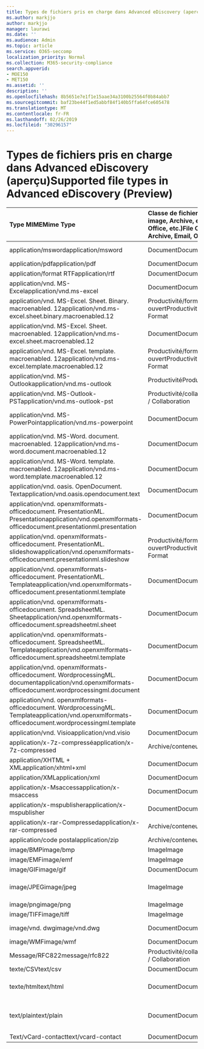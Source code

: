 ```yaml
---
title: Types de fichiers pris en charge dans Advanced eDiscovery (aperçu)
ms.author: markjjo
author: markjjo
manager: laurawi
ms.date: ''
ms.audience: Admin
ms.topic: article
ms.service: O365-seccomp
localization_priority: Normal
ms.collection: M365-security-compliance
search.appverid:
- MOE150
- MET150
ms.assetid: ''
description: ''
ms.openlocfilehash: 8b5651e7e1f1e15aae34a3100b25564f0b84abb7
ms.sourcegitcommit: baf23be44f1ed5abbf84f140b5ffa64fce605478
ms.translationtype: MT
ms.contentlocale: fr-FR
ms.lasthandoff: 02/26/2019
ms.locfileid: "30296157"
---
```

# <a name="supported-file-types-in-advanced-ediscovery-preview"></a><span data-ttu-id="e126c-102">Types de fichiers pris en charge dans Advanced eDiscovery (aperçu)</span><span class="sxs-lookup"><span data-stu-id="e126c-102">Supported file types in Advanced eDiscovery (Preview)</span></span>


| <span data-ttu-id="e126c-103">Type MIME</span><span class="sxs-lookup"><span data-stu-id="e126c-103">Mime Type</span></span> | <span data-ttu-id="e126c-104">Classe de fichiers (par exemple, image, Archive, email, document Office, etc.)</span><span class="sxs-lookup"><span data-stu-id="e126c-104">File Class (i.e. Image, Archive, Email, Office Doc, etc.)</span></span> | <span data-ttu-id="e126c-105">Visionneuse Native</span><span class="sxs-lookup"><span data-stu-id="e126c-105">Native Viewer</span></span> | <span data-ttu-id="e126c-106">Texte</span><span class="sxs-lookup"><span data-stu-id="e126c-106">Text</span></span> | <span data-ttu-id="e126c-107">Visionneuse d'anNotations</span><span class="sxs-lookup"><span data-stu-id="e126c-107">Annotate Viewer</span></span> | <span data-ttu-id="e126c-108">Extraction de conteneur</span><span class="sxs-lookup"><span data-stu-id="e126c-108">Container Extraction</span></span> | <span data-ttu-id="e126c-109">Extensions possibles</span><span class="sxs-lookup"><span data-stu-id="e126c-109">Possible Extensions</span></span> |
| :- | :- | :- | :- | :- | :- | :- |
| <span data-ttu-id="e126c-110">application/msword</span><span class="sxs-lookup"><span data-stu-id="e126c-110">application/msword</span></span> | <span data-ttu-id="e126c-111">Document</span><span class="sxs-lookup"><span data-stu-id="e126c-111">Document</span></span> | <span data-ttu-id="e126c-112">Oui</span><span class="sxs-lookup"><span data-stu-id="e126c-112">Yes</span></span> | <span data-ttu-id="e126c-113">Oui </span><span class="sxs-lookup"><span data-stu-id="e126c-113">Yes</span></span> | <span data-ttu-id="e126c-114">Non</span><span class="sxs-lookup"><span data-stu-id="e126c-114">Yes</span></span> | <span data-ttu-id="e126c-115">Non</span><span class="sxs-lookup"><span data-stu-id="e126c-115">No</span></span> | <span data-ttu-id="e126c-116">. doc;. dat</span><span class="sxs-lookup"><span data-stu-id="e126c-116">.doc; .dat</span></span> |
| <span data-ttu-id="e126c-117">application/pdf</span><span class="sxs-lookup"><span data-stu-id="e126c-117">application/pdf</span></span> | <span data-ttu-id="e126c-118">Document</span><span class="sxs-lookup"><span data-stu-id="e126c-118">Document</span></span> | <span data-ttu-id="e126c-119">Oui</span><span class="sxs-lookup"><span data-stu-id="e126c-119">Yes</span></span> | <span data-ttu-id="e126c-120">Oui </span><span class="sxs-lookup"><span data-stu-id="e126c-120">Yes</span></span> | <span data-ttu-id="e126c-121">Non</span><span class="sxs-lookup"><span data-stu-id="e126c-121">Yes</span></span> | <span data-ttu-id="e126c-122">Non</span><span class="sxs-lookup"><span data-stu-id="e126c-122">No</span></span> | <span data-ttu-id="e126c-123">.pdf</span><span class="sxs-lookup"><span data-stu-id="e126c-123">.pdf</span></span> |
| <span data-ttu-id="e126c-124">application/format RTF</span><span class="sxs-lookup"><span data-stu-id="e126c-124">application/rtf</span></span> | <span data-ttu-id="e126c-125">Document</span><span class="sxs-lookup"><span data-stu-id="e126c-125">Document</span></span> | <span data-ttu-id="e126c-126">Oui</span><span class="sxs-lookup"><span data-stu-id="e126c-126">Yes</span></span> | <span data-ttu-id="e126c-127">Oui </span><span class="sxs-lookup"><span data-stu-id="e126c-127">Yes</span></span> | <span data-ttu-id="e126c-128">Non</span><span class="sxs-lookup"><span data-stu-id="e126c-128">Yes</span></span> | <span data-ttu-id="e126c-129">Non</span><span class="sxs-lookup"><span data-stu-id="e126c-129">No</span></span> | <span data-ttu-id="e126c-130">. rtf;. équ</span><span class="sxs-lookup"><span data-stu-id="e126c-130">.rtf;.doc</span></span> |
| <span data-ttu-id="e126c-131">application/vnd. MS-Excel</span><span class="sxs-lookup"><span data-stu-id="e126c-131">application/vnd.ms-excel</span></span> | <span data-ttu-id="e126c-132">Document</span><span class="sxs-lookup"><span data-stu-id="e126c-132">Document</span></span> | <span data-ttu-id="e126c-133">Oui</span><span class="sxs-lookup"><span data-stu-id="e126c-133">Yes</span></span> | <span data-ttu-id="e126c-134">Oui </span><span class="sxs-lookup"><span data-stu-id="e126c-134">Yes</span></span> | <span data-ttu-id="e126c-135">Non</span><span class="sxs-lookup"><span data-stu-id="e126c-135">Yes</span></span> | <span data-ttu-id="e126c-136">Non</span><span class="sxs-lookup"><span data-stu-id="e126c-136">No</span></span> | <span data-ttu-id="e126c-137">. xls;. dat</span><span class="sxs-lookup"><span data-stu-id="e126c-137">.xls; .dat</span></span> |
| <span data-ttu-id="e126c-138">application/vnd. MS-Excel. Sheet. Binary. macroenabled. 12</span><span class="sxs-lookup"><span data-stu-id="e126c-138">application/vnd.ms-excel.sheet.binary.macroenabled.12</span></span> | <span data-ttu-id="e126c-139">Productivité/format de document ouvert</span><span class="sxs-lookup"><span data-stu-id="e126c-139">Productivity / Open Document Format</span></span> | <span data-ttu-id="e126c-140">Oui</span><span class="sxs-lookup"><span data-stu-id="e126c-140">Yes</span></span> | <span data-ttu-id="e126c-141">Non</span><span class="sxs-lookup"><span data-stu-id="e126c-141">Yes</span></span> | <span data-ttu-id="e126c-142">Non</span><span class="sxs-lookup"><span data-stu-id="e126c-142">No</span></span> | <span data-ttu-id="e126c-143">Non</span><span class="sxs-lookup"><span data-stu-id="e126c-143">No</span></span> | <span data-ttu-id="e126c-144">.xlsb</span><span class="sxs-lookup"><span data-stu-id="e126c-144">.xlsb</span></span> |
| <span data-ttu-id="e126c-145">application/vnd. MS-Excel. Sheet. macroenabled. 12</span><span class="sxs-lookup"><span data-stu-id="e126c-145">application/vnd.ms-excel.sheet.macroenabled.12</span></span> | <span data-ttu-id="e126c-146">Document</span><span class="sxs-lookup"><span data-stu-id="e126c-146">Document</span></span> | <span data-ttu-id="e126c-147">Oui</span><span class="sxs-lookup"><span data-stu-id="e126c-147">Yes</span></span> | <span data-ttu-id="e126c-148">Oui </span><span class="sxs-lookup"><span data-stu-id="e126c-148">Yes</span></span> | <span data-ttu-id="e126c-149">Non</span><span class="sxs-lookup"><span data-stu-id="e126c-149">Yes</span></span> | <span data-ttu-id="e126c-150">Non</span><span class="sxs-lookup"><span data-stu-id="e126c-150">No</span></span> | <span data-ttu-id="e126c-151">.xlsm</span><span class="sxs-lookup"><span data-stu-id="e126c-151">.xlsm</span></span> |
| <span data-ttu-id="e126c-152">application/vnd. MS-Excel. template. macroenabled. 12</span><span class="sxs-lookup"><span data-stu-id="e126c-152">application/vnd.ms-excel.template.macroenabled.12</span></span> | <span data-ttu-id="e126c-153">Productivité/format de document ouvert</span><span class="sxs-lookup"><span data-stu-id="e126c-153">Productivity / Open Document Format</span></span> | <span data-ttu-id="e126c-154">Non</span><span class="sxs-lookup"><span data-stu-id="e126c-154">No</span></span> | <span data-ttu-id="e126c-155">Oui</span><span class="sxs-lookup"><span data-stu-id="e126c-155">Yes</span></span> | <span data-ttu-id="e126c-156">Non</span><span class="sxs-lookup"><span data-stu-id="e126c-156">No</span></span> | <span data-ttu-id="e126c-157">Non</span><span class="sxs-lookup"><span data-stu-id="e126c-157">No</span></span> | <span data-ttu-id="e126c-158">.xltm</span><span class="sxs-lookup"><span data-stu-id="e126c-158">.xltm</span></span> |
| <span data-ttu-id="e126c-159">application/vnd. MS-Outlook</span><span class="sxs-lookup"><span data-stu-id="e126c-159">application/vnd.ms-outlook</span></span> | <span data-ttu-id="e126c-160">Productivité</span><span class="sxs-lookup"><span data-stu-id="e126c-160">Productivity</span></span> | <span data-ttu-id="e126c-161">Non</span><span class="sxs-lookup"><span data-stu-id="e126c-161">No</span></span> | <span data-ttu-id="e126c-162">Non</span><span class="sxs-lookup"><span data-stu-id="e126c-162">No</span></span> | <span data-ttu-id="e126c-163">Non</span><span class="sxs-lookup"><span data-stu-id="e126c-163">No</span></span> | <span data-ttu-id="e126c-164">Non</span><span class="sxs-lookup"><span data-stu-id="e126c-164">No</span></span> | <span data-ttu-id="e126c-165">. MSG</span><span class="sxs-lookup"><span data-stu-id="e126c-165">.msg</span></span> |
| <span data-ttu-id="e126c-166">application/vnd. MS-Outlook-PST</span><span class="sxs-lookup"><span data-stu-id="e126c-166">application/vnd.ms-outlook-pst</span></span> | <span data-ttu-id="e126c-167">Productivité/collaboration</span><span class="sxs-lookup"><span data-stu-id="e126c-167">Productivity / Collaboration</span></span> | <span data-ttu-id="e126c-168">Non</span><span class="sxs-lookup"><span data-stu-id="e126c-168">No</span></span> | <span data-ttu-id="e126c-169">Non</span><span class="sxs-lookup"><span data-stu-id="e126c-169">No</span></span> | <span data-ttu-id="e126c-170">Non</span><span class="sxs-lookup"><span data-stu-id="e126c-170">No</span></span> | <span data-ttu-id="e126c-171">Oui</span><span class="sxs-lookup"><span data-stu-id="e126c-171">Yes</span></span> | <span data-ttu-id="e126c-172">.pst</span><span class="sxs-lookup"><span data-stu-id="e126c-172">.pst</span></span> |
| <span data-ttu-id="e126c-173">application/vnd. MS-PowerPoint</span><span class="sxs-lookup"><span data-stu-id="e126c-173">application/vnd.ms-powerpoint</span></span> | <span data-ttu-id="e126c-174">Document</span><span class="sxs-lookup"><span data-stu-id="e126c-174">Document</span></span> | <span data-ttu-id="e126c-175">Oui</span><span class="sxs-lookup"><span data-stu-id="e126c-175">Yes</span></span> | <span data-ttu-id="e126c-176">Oui </span><span class="sxs-lookup"><span data-stu-id="e126c-176">Yes</span></span> | <span data-ttu-id="e126c-177">Non</span><span class="sxs-lookup"><span data-stu-id="e126c-177">Yes</span></span> | <span data-ttu-id="e126c-178">Non</span><span class="sxs-lookup"><span data-stu-id="e126c-178">No</span></span> | <span data-ttu-id="e126c-179">. ppt;. pps;. cafetière</span><span class="sxs-lookup"><span data-stu-id="e126c-179">.ppt; .pps;.pot</span></span> |
| <span data-ttu-id="e126c-180">application/vnd. MS-Word. document. macroenabled. 12</span><span class="sxs-lookup"><span data-stu-id="e126c-180">application/vnd.ms-word.document.macroenabled.12</span></span> | <span data-ttu-id="e126c-181">Document</span><span class="sxs-lookup"><span data-stu-id="e126c-181">Document</span></span> | <span data-ttu-id="e126c-182">Oui</span><span class="sxs-lookup"><span data-stu-id="e126c-182">Yes</span></span> | <span data-ttu-id="e126c-183">Oui </span><span class="sxs-lookup"><span data-stu-id="e126c-183">Yes</span></span> | <span data-ttu-id="e126c-184">Non</span><span class="sxs-lookup"><span data-stu-id="e126c-184">Yes</span></span> | <span data-ttu-id="e126c-185">Non</span><span class="sxs-lookup"><span data-stu-id="e126c-185">No</span></span> | <span data-ttu-id="e126c-186">.docm</span><span class="sxs-lookup"><span data-stu-id="e126c-186">.docm</span></span> |
| <span data-ttu-id="e126c-187">application/vnd. MS-Word. template. macroenabled. 12</span><span class="sxs-lookup"><span data-stu-id="e126c-187">application/vnd.ms-word.template.macroenabled.12</span></span> | <span data-ttu-id="e126c-188">Document</span><span class="sxs-lookup"><span data-stu-id="e126c-188">Document</span></span> | <span data-ttu-id="e126c-189">Oui</span><span class="sxs-lookup"><span data-stu-id="e126c-189">Yes</span></span> | <span data-ttu-id="e126c-190">Oui </span><span class="sxs-lookup"><span data-stu-id="e126c-190">Yes</span></span> | <span data-ttu-id="e126c-191">Non</span><span class="sxs-lookup"><span data-stu-id="e126c-191">Yes</span></span> | <span data-ttu-id="e126c-192">Non</span><span class="sxs-lookup"><span data-stu-id="e126c-192">No</span></span> | <span data-ttu-id="e126c-193">.dotm</span><span class="sxs-lookup"><span data-stu-id="e126c-193">.dotm</span></span> |
| <span data-ttu-id="e126c-194">application/vnd. oasis. OpenDocument. Text</span><span class="sxs-lookup"><span data-stu-id="e126c-194">application/vnd.oasis.opendocument.text</span></span> | <span data-ttu-id="e126c-195">Document</span><span class="sxs-lookup"><span data-stu-id="e126c-195">Document</span></span> | <span data-ttu-id="e126c-196">Oui</span><span class="sxs-lookup"><span data-stu-id="e126c-196">Yes</span></span> | <span data-ttu-id="e126c-197">Oui </span><span class="sxs-lookup"><span data-stu-id="e126c-197">Yes</span></span> | <span data-ttu-id="e126c-198">Non</span><span class="sxs-lookup"><span data-stu-id="e126c-198">Yes</span></span> | <span data-ttu-id="e126c-199">Non</span><span class="sxs-lookup"><span data-stu-id="e126c-199">No</span></span> | <span data-ttu-id="e126c-200">ODT</span><span class="sxs-lookup"><span data-stu-id="e126c-200">.odt;</span></span>  |
| <span data-ttu-id="e126c-201">application/vnd. openxmlformats-officedocument. PresentationML. Presentation</span><span class="sxs-lookup"><span data-stu-id="e126c-201">application/vnd.openxmlformats-officedocument.presentationml.presentation</span></span> | <span data-ttu-id="e126c-202">Document</span><span class="sxs-lookup"><span data-stu-id="e126c-202">Document</span></span> | <span data-ttu-id="e126c-203">Oui</span><span class="sxs-lookup"><span data-stu-id="e126c-203">Yes</span></span> | <span data-ttu-id="e126c-204">Oui </span><span class="sxs-lookup"><span data-stu-id="e126c-204">Yes</span></span> | <span data-ttu-id="e126c-205">Non</span><span class="sxs-lookup"><span data-stu-id="e126c-205">Yes</span></span> | <span data-ttu-id="e126c-206">Non</span><span class="sxs-lookup"><span data-stu-id="e126c-206">No</span></span> | <span data-ttu-id="e126c-207">.pptx</span><span class="sxs-lookup"><span data-stu-id="e126c-207">.pptx</span></span> |
| <span data-ttu-id="e126c-208">application/vnd. openxmlformats-officedocument. PresentationML. slideshow</span><span class="sxs-lookup"><span data-stu-id="e126c-208">application/vnd.openxmlformats-officedocument.presentationml.slideshow</span></span> | <span data-ttu-id="e126c-209">Productivité/format de document ouvert</span><span class="sxs-lookup"><span data-stu-id="e126c-209">Productivity / Open Document Format</span></span> | <span data-ttu-id="e126c-210">Oui</span><span class="sxs-lookup"><span data-stu-id="e126c-210">Yes</span></span> | <span data-ttu-id="e126c-211">Oui </span><span class="sxs-lookup"><span data-stu-id="e126c-211">Yes</span></span> | <span data-ttu-id="e126c-212">Non</span><span class="sxs-lookup"><span data-stu-id="e126c-212">Yes</span></span> | <span data-ttu-id="e126c-213">Non</span><span class="sxs-lookup"><span data-stu-id="e126c-213">No</span></span> | <span data-ttu-id="e126c-214">. ppsx</span><span class="sxs-lookup"><span data-stu-id="e126c-214">.ppsx</span></span> |
| <span data-ttu-id="e126c-215">application/vnd. openxmlformats-officedocument. PresentationML. Template</span><span class="sxs-lookup"><span data-stu-id="e126c-215">application/vnd.openxmlformats-officedocument.presentationml.template</span></span> | <span data-ttu-id="e126c-216">Document</span><span class="sxs-lookup"><span data-stu-id="e126c-216">Document</span></span> | <span data-ttu-id="e126c-217">Oui</span><span class="sxs-lookup"><span data-stu-id="e126c-217">Yes</span></span> | <span data-ttu-id="e126c-218">Oui </span><span class="sxs-lookup"><span data-stu-id="e126c-218">Yes</span></span> | <span data-ttu-id="e126c-219">Non</span><span class="sxs-lookup"><span data-stu-id="e126c-219">Yes</span></span> | <span data-ttu-id="e126c-220">Non</span><span class="sxs-lookup"><span data-stu-id="e126c-220">No</span></span> | <span data-ttu-id="e126c-221">.potx</span><span class="sxs-lookup"><span data-stu-id="e126c-221">.potx</span></span> |
| <span data-ttu-id="e126c-222">application/vnd. openxmlformats-officedocument. SpreadsheetML. Sheet</span><span class="sxs-lookup"><span data-stu-id="e126c-222">application/vnd.openxmlformats-officedocument.spreadsheetml.sheet</span></span> | <span data-ttu-id="e126c-223">Document</span><span class="sxs-lookup"><span data-stu-id="e126c-223">Document</span></span> | <span data-ttu-id="e126c-224">Oui</span><span class="sxs-lookup"><span data-stu-id="e126c-224">Yes</span></span> | <span data-ttu-id="e126c-225">Oui </span><span class="sxs-lookup"><span data-stu-id="e126c-225">Yes</span></span> | <span data-ttu-id="e126c-226">Non</span><span class="sxs-lookup"><span data-stu-id="e126c-226">Yes</span></span> | <span data-ttu-id="e126c-227">Non</span><span class="sxs-lookup"><span data-stu-id="e126c-227">No</span></span> | <span data-ttu-id="e126c-228">.xlsx</span><span class="sxs-lookup"><span data-stu-id="e126c-228">.xlsx</span></span> |
| <span data-ttu-id="e126c-229">application/vnd. openxmlformats-officedocument. SpreadsheetML. Template</span><span class="sxs-lookup"><span data-stu-id="e126c-229">application/vnd.openxmlformats-officedocument.spreadsheetml.template</span></span> | <span data-ttu-id="e126c-230">Document</span><span class="sxs-lookup"><span data-stu-id="e126c-230">Document</span></span> | <span data-ttu-id="e126c-231">Oui</span><span class="sxs-lookup"><span data-stu-id="e126c-231">Yes</span></span> | <span data-ttu-id="e126c-232">Oui </span><span class="sxs-lookup"><span data-stu-id="e126c-232">Yes</span></span> | <span data-ttu-id="e126c-233">Non</span><span class="sxs-lookup"><span data-stu-id="e126c-233">Yes</span></span> | <span data-ttu-id="e126c-234">Non</span><span class="sxs-lookup"><span data-stu-id="e126c-234">No</span></span> | <span data-ttu-id="e126c-235">.xltx</span><span class="sxs-lookup"><span data-stu-id="e126c-235">.xltx</span></span> |
| <span data-ttu-id="e126c-236">application/vnd. openxmlformats-officedocument. WordprocessingML. document</span><span class="sxs-lookup"><span data-stu-id="e126c-236">application/vnd.openxmlformats-officedocument.wordprocessingml.document</span></span> | <span data-ttu-id="e126c-237">Document</span><span class="sxs-lookup"><span data-stu-id="e126c-237">Document</span></span> | <span data-ttu-id="e126c-238">Oui</span><span class="sxs-lookup"><span data-stu-id="e126c-238">Yes</span></span> | <span data-ttu-id="e126c-239">Oui </span><span class="sxs-lookup"><span data-stu-id="e126c-239">Yes</span></span> | <span data-ttu-id="e126c-240">Non</span><span class="sxs-lookup"><span data-stu-id="e126c-240">Yes</span></span> | <span data-ttu-id="e126c-241">Non</span><span class="sxs-lookup"><span data-stu-id="e126c-241">No</span></span> | <span data-ttu-id="e126c-242">.docx</span><span class="sxs-lookup"><span data-stu-id="e126c-242">.docx</span></span> |
| <span data-ttu-id="e126c-243">application/vnd. openxmlformats-officedocument. WordprocessingML. Template</span><span class="sxs-lookup"><span data-stu-id="e126c-243">application/vnd.openxmlformats-officedocument.wordprocessingml.template</span></span> | <span data-ttu-id="e126c-244">Document</span><span class="sxs-lookup"><span data-stu-id="e126c-244">Document</span></span> | <span data-ttu-id="e126c-245">Oui</span><span class="sxs-lookup"><span data-stu-id="e126c-245">Yes</span></span> | <span data-ttu-id="e126c-246">Oui </span><span class="sxs-lookup"><span data-stu-id="e126c-246">Yes</span></span> | <span data-ttu-id="e126c-247">Non</span><span class="sxs-lookup"><span data-stu-id="e126c-247">Yes</span></span> | <span data-ttu-id="e126c-248">Non</span><span class="sxs-lookup"><span data-stu-id="e126c-248">No</span></span> | <span data-ttu-id="e126c-249">.dotx</span><span class="sxs-lookup"><span data-stu-id="e126c-249">.dotx</span></span> |
| <span data-ttu-id="e126c-250">application/vnd. Visio</span><span class="sxs-lookup"><span data-stu-id="e126c-250">application/vnd.visio</span></span> | <span data-ttu-id="e126c-251">Document</span><span class="sxs-lookup"><span data-stu-id="e126c-251">Document</span></span> | <span data-ttu-id="e126c-252">Oui</span><span class="sxs-lookup"><span data-stu-id="e126c-252">Yes</span></span> | <span data-ttu-id="e126c-253">Oui </span><span class="sxs-lookup"><span data-stu-id="e126c-253">Yes</span></span> | <span data-ttu-id="e126c-254">Non</span><span class="sxs-lookup"><span data-stu-id="e126c-254">Yes</span></span> | <span data-ttu-id="e126c-255">Non</span><span class="sxs-lookup"><span data-stu-id="e126c-255">No</span></span> | <span data-ttu-id="e126c-256">.vsd</span><span class="sxs-lookup"><span data-stu-id="e126c-256">.vsd</span></span> |
| <span data-ttu-id="e126c-257">application/x-7z-compressé</span><span class="sxs-lookup"><span data-stu-id="e126c-257">application/x-7z-compressed</span></span> | <span data-ttu-id="e126c-258">Archive/conteneur</span><span class="sxs-lookup"><span data-stu-id="e126c-258">Archive / Container</span></span> | <span data-ttu-id="e126c-259">Non</span><span class="sxs-lookup"><span data-stu-id="e126c-259">No</span></span> | <span data-ttu-id="e126c-260">Non</span><span class="sxs-lookup"><span data-stu-id="e126c-260">No</span></span> | <span data-ttu-id="e126c-261">Non</span><span class="sxs-lookup"><span data-stu-id="e126c-261">No</span></span> | <span data-ttu-id="e126c-262">Oui</span><span class="sxs-lookup"><span data-stu-id="e126c-262">Yes</span></span> | <span data-ttu-id="e126c-263">.7z</span><span class="sxs-lookup"><span data-stu-id="e126c-263">.7z</span></span> |
| <span data-ttu-id="e126c-264">application/XHTML + XML</span><span class="sxs-lookup"><span data-stu-id="e126c-264">application/xhtml+xml</span></span> | <span data-ttu-id="e126c-265">Document</span><span class="sxs-lookup"><span data-stu-id="e126c-265">Document</span></span> | <span data-ttu-id="e126c-266">Oui</span><span class="sxs-lookup"><span data-stu-id="e126c-266">Yes</span></span> | <span data-ttu-id="e126c-267">Oui </span><span class="sxs-lookup"><span data-stu-id="e126c-267">Yes</span></span> | <span data-ttu-id="e126c-268">Non</span><span class="sxs-lookup"><span data-stu-id="e126c-268">Yes</span></span> | <span data-ttu-id="e126c-269">Non</span><span class="sxs-lookup"><span data-stu-id="e126c-269">No</span></span> | <span data-ttu-id="e126c-270">. XHTML</span><span class="sxs-lookup"><span data-stu-id="e126c-270">.xhtml</span></span> |
| <span data-ttu-id="e126c-271">application/XML</span><span class="sxs-lookup"><span data-stu-id="e126c-271">application/xml</span></span> | <span data-ttu-id="e126c-272">Document</span><span class="sxs-lookup"><span data-stu-id="e126c-272">Document</span></span> | <span data-ttu-id="e126c-273">Oui</span><span class="sxs-lookup"><span data-stu-id="e126c-273">Yes</span></span> | <span data-ttu-id="e126c-274">Oui </span><span class="sxs-lookup"><span data-stu-id="e126c-274">Yes</span></span> | <span data-ttu-id="e126c-275">Non</span><span class="sxs-lookup"><span data-stu-id="e126c-275">Yes</span></span> | <span data-ttu-id="e126c-276">Non</span><span class="sxs-lookup"><span data-stu-id="e126c-276">No</span></span> | <span data-ttu-id="e126c-277">.xml</span><span class="sxs-lookup"><span data-stu-id="e126c-277">.xml</span></span> |
| <span data-ttu-id="e126c-278">application/x-Msaccess</span><span class="sxs-lookup"><span data-stu-id="e126c-278">application/x-msaccess</span></span> | <span data-ttu-id="e126c-279">Document</span><span class="sxs-lookup"><span data-stu-id="e126c-279">Document</span></span> | <span data-ttu-id="e126c-280">Oui</span><span class="sxs-lookup"><span data-stu-id="e126c-280">Yes</span></span> | <span data-ttu-id="e126c-281">Oui </span><span class="sxs-lookup"><span data-stu-id="e126c-281">Yes</span></span> | <span data-ttu-id="e126c-282">Non</span><span class="sxs-lookup"><span data-stu-id="e126c-282">Yes</span></span> | <span data-ttu-id="e126c-283">Non</span><span class="sxs-lookup"><span data-stu-id="e126c-283">No</span></span> | <span data-ttu-id="e126c-284">.mdb</span><span class="sxs-lookup"><span data-stu-id="e126c-284">.mdb</span></span> |
| <span data-ttu-id="e126c-285">application/x-mspublisher</span><span class="sxs-lookup"><span data-stu-id="e126c-285">application/x-mspublisher</span></span> | <span data-ttu-id="e126c-286">Document</span><span class="sxs-lookup"><span data-stu-id="e126c-286">Document</span></span> | <span data-ttu-id="e126c-287">Oui</span><span class="sxs-lookup"><span data-stu-id="e126c-287">Yes</span></span> | <span data-ttu-id="e126c-288">Oui </span><span class="sxs-lookup"><span data-stu-id="e126c-288">Yes</span></span> | <span data-ttu-id="e126c-289">Non</span><span class="sxs-lookup"><span data-stu-id="e126c-289">Yes</span></span> | <span data-ttu-id="e126c-290">Non</span><span class="sxs-lookup"><span data-stu-id="e126c-290">No</span></span> | <span data-ttu-id="e126c-291">. pub</span><span class="sxs-lookup"><span data-stu-id="e126c-291">.pub</span></span> |
| <span data-ttu-id="e126c-292">application/x-rar-Compressed</span><span class="sxs-lookup"><span data-stu-id="e126c-292">application/x-rar-compressed</span></span> | <span data-ttu-id="e126c-293">Archive/conteneur</span><span class="sxs-lookup"><span data-stu-id="e126c-293">Archive / Container</span></span> | <span data-ttu-id="e126c-294">Non</span><span class="sxs-lookup"><span data-stu-id="e126c-294">No</span></span> | <span data-ttu-id="e126c-295">Non</span><span class="sxs-lookup"><span data-stu-id="e126c-295">No</span></span> | <span data-ttu-id="e126c-296">Non</span><span class="sxs-lookup"><span data-stu-id="e126c-296">No</span></span> | <span data-ttu-id="e126c-297">Oui</span><span class="sxs-lookup"><span data-stu-id="e126c-297">Yes</span></span> | <span data-ttu-id="e126c-298">. rar</span><span class="sxs-lookup"><span data-stu-id="e126c-298">.rar</span></span> |
| <span data-ttu-id="e126c-299">application/code postal</span><span class="sxs-lookup"><span data-stu-id="e126c-299">application/zip</span></span> | <span data-ttu-id="e126c-300">Archive/conteneur</span><span class="sxs-lookup"><span data-stu-id="e126c-300">Archive / Container</span></span> | <span data-ttu-id="e126c-301">Non</span><span class="sxs-lookup"><span data-stu-id="e126c-301">No</span></span> | <span data-ttu-id="e126c-302">Non</span><span class="sxs-lookup"><span data-stu-id="e126c-302">No</span></span> | <span data-ttu-id="e126c-303">Non</span><span class="sxs-lookup"><span data-stu-id="e126c-303">No</span></span> | <span data-ttu-id="e126c-304">Oui</span><span class="sxs-lookup"><span data-stu-id="e126c-304">Yes</span></span> | <span data-ttu-id="e126c-305">.zip</span><span class="sxs-lookup"><span data-stu-id="e126c-305">.zip</span></span> |
| <span data-ttu-id="e126c-306">image/BMP</span><span class="sxs-lookup"><span data-stu-id="e126c-306">image/bmp</span></span> | <span data-ttu-id="e126c-307">Image</span><span class="sxs-lookup"><span data-stu-id="e126c-307">Image</span></span> | <span data-ttu-id="e126c-308">Oui</span><span class="sxs-lookup"><span data-stu-id="e126c-308">Yes</span></span> | <span data-ttu-id="e126c-309">Oui </span><span class="sxs-lookup"><span data-stu-id="e126c-309">Yes</span></span> | <span data-ttu-id="e126c-310">Non</span><span class="sxs-lookup"><span data-stu-id="e126c-310">Yes</span></span> | <span data-ttu-id="e126c-311">Non</span><span class="sxs-lookup"><span data-stu-id="e126c-311">No</span></span> | <span data-ttu-id="e126c-312">.bmp</span><span class="sxs-lookup"><span data-stu-id="e126c-312">.bmp</span></span> |
| <span data-ttu-id="e126c-313">image/EMF</span><span class="sxs-lookup"><span data-stu-id="e126c-313">image/emf</span></span> | <span data-ttu-id="e126c-314">Image</span><span class="sxs-lookup"><span data-stu-id="e126c-314">Image</span></span> | <span data-ttu-id="e126c-315">Oui</span><span class="sxs-lookup"><span data-stu-id="e126c-315">Yes</span></span> | <span data-ttu-id="e126c-316">Oui </span><span class="sxs-lookup"><span data-stu-id="e126c-316">Yes</span></span> | <span data-ttu-id="e126c-317">Non</span><span class="sxs-lookup"><span data-stu-id="e126c-317">Yes</span></span> | <span data-ttu-id="e126c-318">Non</span><span class="sxs-lookup"><span data-stu-id="e126c-318">No</span></span> | <span data-ttu-id="e126c-319">.emf</span><span class="sxs-lookup"><span data-stu-id="e126c-319">.emf</span></span> |
| <span data-ttu-id="e126c-320">image/GIF</span><span class="sxs-lookup"><span data-stu-id="e126c-320">image/gif</span></span> | <span data-ttu-id="e126c-321">Document</span><span class="sxs-lookup"><span data-stu-id="e126c-321">Document</span></span> | <span data-ttu-id="e126c-322">Oui</span><span class="sxs-lookup"><span data-stu-id="e126c-322">Yes</span></span> | <span data-ttu-id="e126c-323">Oui </span><span class="sxs-lookup"><span data-stu-id="e126c-323">Yes</span></span> | <span data-ttu-id="e126c-324">Non</span><span class="sxs-lookup"><span data-stu-id="e126c-324">Yes</span></span> | <span data-ttu-id="e126c-325">Non</span><span class="sxs-lookup"><span data-stu-id="e126c-325">No</span></span> | <span data-ttu-id="e126c-326">.gif</span><span class="sxs-lookup"><span data-stu-id="e126c-326">.gif</span></span> |
| <span data-ttu-id="e126c-327">image/JPEG</span><span class="sxs-lookup"><span data-stu-id="e126c-327">image/jpeg</span></span> | <span data-ttu-id="e126c-328">Image</span><span class="sxs-lookup"><span data-stu-id="e126c-328">Image</span></span> | <span data-ttu-id="e126c-329">Oui</span><span class="sxs-lookup"><span data-stu-id="e126c-329">Yes</span></span> | <span data-ttu-id="e126c-330">Oui </span><span class="sxs-lookup"><span data-stu-id="e126c-330">Yes</span></span> | <span data-ttu-id="e126c-331">Non</span><span class="sxs-lookup"><span data-stu-id="e126c-331">Yes</span></span> | <span data-ttu-id="e126c-332">Non</span><span class="sxs-lookup"><span data-stu-id="e126c-332">No</span></span> | <span data-ttu-id="e126c-333">. jpg;. jpeg;. dat;. jpgt</span><span class="sxs-lookup"><span data-stu-id="e126c-333">.jpg; .jpeg; .dat;.jpgt</span></span> |
| <span data-ttu-id="e126c-334">image/png</span><span class="sxs-lookup"><span data-stu-id="e126c-334">image/png</span></span> | <span data-ttu-id="e126c-335">Image</span><span class="sxs-lookup"><span data-stu-id="e126c-335">Image</span></span> | <span data-ttu-id="e126c-336">Oui</span><span class="sxs-lookup"><span data-stu-id="e126c-336">Yes</span></span> | <span data-ttu-id="e126c-337">Oui </span><span class="sxs-lookup"><span data-stu-id="e126c-337">Yes</span></span> | <span data-ttu-id="e126c-338">Non</span><span class="sxs-lookup"><span data-stu-id="e126c-338">Yes</span></span> | <span data-ttu-id="e126c-339">Non</span><span class="sxs-lookup"><span data-stu-id="e126c-339">No</span></span> | <span data-ttu-id="e126c-340">.png</span><span class="sxs-lookup"><span data-stu-id="e126c-340">.png</span></span> |
| <span data-ttu-id="e126c-341">image/TIFF</span><span class="sxs-lookup"><span data-stu-id="e126c-341">image/tiff</span></span> | <span data-ttu-id="e126c-342">Image</span><span class="sxs-lookup"><span data-stu-id="e126c-342">Image</span></span> | <span data-ttu-id="e126c-343">Oui</span><span class="sxs-lookup"><span data-stu-id="e126c-343">Yes</span></span> | <span data-ttu-id="e126c-344">Oui </span><span class="sxs-lookup"><span data-stu-id="e126c-344">Yes</span></span> | <span data-ttu-id="e126c-345">Non</span><span class="sxs-lookup"><span data-stu-id="e126c-345">Yes</span></span> | <span data-ttu-id="e126c-346">Non</span><span class="sxs-lookup"><span data-stu-id="e126c-346">No</span></span> | <span data-ttu-id="e126c-347">.tif</span><span class="sxs-lookup"><span data-stu-id="e126c-347">.tif</span></span> |
| <span data-ttu-id="e126c-348">image/vnd. dwg</span><span class="sxs-lookup"><span data-stu-id="e126c-348">image/vnd.dwg</span></span> | <span data-ttu-id="e126c-349">Document</span><span class="sxs-lookup"><span data-stu-id="e126c-349">Document</span></span> | <span data-ttu-id="e126c-350">Oui</span><span class="sxs-lookup"><span data-stu-id="e126c-350">Yes</span></span> | <span data-ttu-id="e126c-351">Oui </span><span class="sxs-lookup"><span data-stu-id="e126c-351">Yes</span></span> | <span data-ttu-id="e126c-352">Non</span><span class="sxs-lookup"><span data-stu-id="e126c-352">Yes</span></span> | <span data-ttu-id="e126c-353">Non</span><span class="sxs-lookup"><span data-stu-id="e126c-353">No</span></span> | <span data-ttu-id="e126c-354">. dwg;. format</span><span class="sxs-lookup"><span data-stu-id="e126c-354">.dwg;.dxf;</span></span> |
| <span data-ttu-id="e126c-355">image/WMF</span><span class="sxs-lookup"><span data-stu-id="e126c-355">image/wmf</span></span> | <span data-ttu-id="e126c-356">Document</span><span class="sxs-lookup"><span data-stu-id="e126c-356">Document</span></span> | <span data-ttu-id="e126c-357">Oui</span><span class="sxs-lookup"><span data-stu-id="e126c-357">Yes</span></span> | <span data-ttu-id="e126c-358">Oui </span><span class="sxs-lookup"><span data-stu-id="e126c-358">Yes</span></span> | <span data-ttu-id="e126c-359">Non</span><span class="sxs-lookup"><span data-stu-id="e126c-359">Yes</span></span> | <span data-ttu-id="e126c-360">Non</span><span class="sxs-lookup"><span data-stu-id="e126c-360">No</span></span> | <span data-ttu-id="e126c-361">.wmf</span><span class="sxs-lookup"><span data-stu-id="e126c-361">.wmf</span></span> |
| <span data-ttu-id="e126c-362">Message/RFC822</span><span class="sxs-lookup"><span data-stu-id="e126c-362">message/rfc822</span></span> | <span data-ttu-id="e126c-363">Productivité/collaboration</span><span class="sxs-lookup"><span data-stu-id="e126c-363">Productivity / Collaboration</span></span> | <span data-ttu-id="e126c-364">Non</span><span class="sxs-lookup"><span data-stu-id="e126c-364">No</span></span> | <span data-ttu-id="e126c-365">Non</span><span class="sxs-lookup"><span data-stu-id="e126c-365">No</span></span> | <span data-ttu-id="e126c-366">Non</span><span class="sxs-lookup"><span data-stu-id="e126c-366">No</span></span> | <span data-ttu-id="e126c-367">Non</span><span class="sxs-lookup"><span data-stu-id="e126c-367">No</span></span> | <span data-ttu-id="e126c-368">. eml</span><span class="sxs-lookup"><span data-stu-id="e126c-368">.eml</span></span> |
| <span data-ttu-id="e126c-369">texte/CSV</span><span class="sxs-lookup"><span data-stu-id="e126c-369">text/csv</span></span> | <span data-ttu-id="e126c-370">Document</span><span class="sxs-lookup"><span data-stu-id="e126c-370">Document</span></span> | <span data-ttu-id="e126c-371">Oui</span><span class="sxs-lookup"><span data-stu-id="e126c-371">Yes</span></span> | <span data-ttu-id="e126c-372">Oui </span><span class="sxs-lookup"><span data-stu-id="e126c-372">Yes</span></span> | <span data-ttu-id="e126c-373">Non</span><span class="sxs-lookup"><span data-stu-id="e126c-373">Yes</span></span> | <span data-ttu-id="e126c-374">Non</span><span class="sxs-lookup"><span data-stu-id="e126c-374">No</span></span> | <span data-ttu-id="e126c-375">.csv</span><span class="sxs-lookup"><span data-stu-id="e126c-375">.csv</span></span> |
| <span data-ttu-id="e126c-376">texte/html</span><span class="sxs-lookup"><span data-stu-id="e126c-376">text/html</span></span> | <span data-ttu-id="e126c-377">Document</span><span class="sxs-lookup"><span data-stu-id="e126c-377">Document</span></span> | <span data-ttu-id="e126c-378">Oui</span><span class="sxs-lookup"><span data-stu-id="e126c-378">Yes</span></span> | <span data-ttu-id="e126c-379">Oui </span><span class="sxs-lookup"><span data-stu-id="e126c-379">Yes</span></span> | <span data-ttu-id="e126c-380">Non</span><span class="sxs-lookup"><span data-stu-id="e126c-380">Yes</span></span> | <span data-ttu-id="e126c-381">Non</span><span class="sxs-lookup"><span data-stu-id="e126c-381">No</span></span> | <span data-ttu-id="e126c-382">. html;. shtml;. htm</span><span class="sxs-lookup"><span data-stu-id="e126c-382">.html;.shtml; .htm</span></span> |
| <span data-ttu-id="e126c-383">text/plain</span><span class="sxs-lookup"><span data-stu-id="e126c-383">text/plain</span></span> | <span data-ttu-id="e126c-384">Document</span><span class="sxs-lookup"><span data-stu-id="e126c-384">Document</span></span> | <span data-ttu-id="e126c-385">Oui</span><span class="sxs-lookup"><span data-stu-id="e126c-385">Yes</span></span> | <span data-ttu-id="e126c-386">Oui </span><span class="sxs-lookup"><span data-stu-id="e126c-386">Yes</span></span> | <span data-ttu-id="e126c-387">Non</span><span class="sxs-lookup"><span data-stu-id="e126c-387">Yes</span></span> | <span data-ttu-id="e126c-388">Non</span><span class="sxs-lookup"><span data-stu-id="e126c-388">No</span></span> | <span data-ttu-id="e126c-389">. txt;. css;. con;. pl;. csv;. dat</span><span class="sxs-lookup"><span data-stu-id="e126c-389">.txt; .css;.con; .pl; .csv; .dat</span></span> |
| <span data-ttu-id="e126c-390">Text/vCard-contact</span><span class="sxs-lookup"><span data-stu-id="e126c-390">text/vcard-contact</span></span> | <span data-ttu-id="e126c-391">Document</span><span class="sxs-lookup"><span data-stu-id="e126c-391">Document</span></span> | <span data-ttu-id="e126c-392">Oui</span><span class="sxs-lookup"><span data-stu-id="e126c-392">Yes</span></span> | <span data-ttu-id="e126c-393">Oui </span><span class="sxs-lookup"><span data-stu-id="e126c-393">Yes</span></span> | <span data-ttu-id="e126c-394">Non</span><span class="sxs-lookup"><span data-stu-id="e126c-394">Yes</span></span> | <span data-ttu-id="e126c-395">Non</span><span class="sxs-lookup"><span data-stu-id="e126c-395">No</span></span> | <span data-ttu-id="e126c-396">. vcf</span><span class="sxs-lookup"><span data-stu-id="e126c-396">.vcf</span></span> |